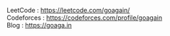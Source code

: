 LeetCode : https://leetcode.com/goagain/  </br>
Codeforces : https://codeforces.com/profile/goagain </br>
Blog : https://goaga.in </br>
